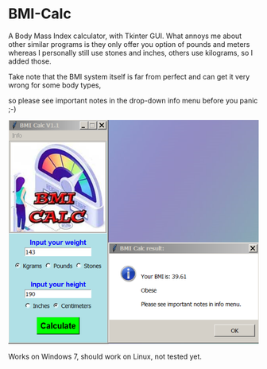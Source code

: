 # BMI-Calc
A Body Mass Index calculator, with Tkinter GUI. What annoys me about other similar programs is they only offer you option of pounds and meters whereas I personally still use stones and inches, others use kilograms, so I added those.

Take note that the BMI system itself is far from perfect and can get it very wrong for some body types,

so please see important notes in the drop-down info menu before you panic ;-)

![Alt Text](https://github.com/Steve-Shambles/BMI-Calc/blob/main/bmi-calc-v1-1-tk-screenshot.png)

Works on Windows 7, should work on Linux, not tested yet.
